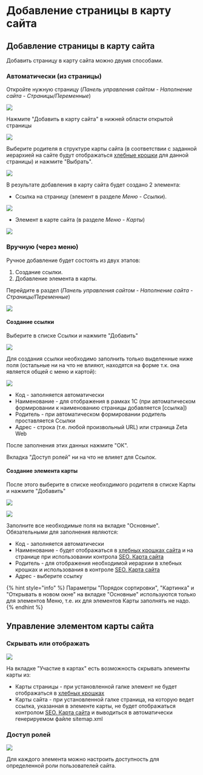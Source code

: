 # Добавление страницы в карту сайта

## Добавление страницы в карту сайта

Добавить страницу в карту сайта можно двумя способами.

### Автоматически \(из страницы\)

Откройте нужную страницу \(_Панель управления сайтом - Наполнение сайта - Страницы/Переменные_\)

![](../../.gitbook/assets/image%20%28202%29.png)

Нажмите "Добавить в карту сайта" в нижней области открытой страницы

![](../../.gitbook/assets/image%20%2860%29.png)

Выберите родителя в структуре карты сайта \(в соответствии с заданной иерархией на сайте будут отображаться [хлебные крошки](khlebnye-kroshki-breadcrumbs.md) для данной страницы\) и нажмите "Выбрать".

![](../../.gitbook/assets/image%20%2814%29.png)

В результате добавления в карту сайта будет создано 2 элемента:

* Ссылка на страницу \(элемент в разделе _Меню - Ссылки_\).

![](../../.gitbook/assets/image%20%28339%29.png)

* Элемент в карте сайта \(в разделе _Меню - Карты_\)

![](../../.gitbook/assets/image%20%28110%29.png)

### Вручную \(через меню\)

Ручное добавление будет состоять из двух этапов:

1. Создание ссылки.
2. Добавление элемента в карты.

Перейдите в раздел \(_Панель управления сайтом - Наполнение сайта - Страницы/Переменные_\)

![](../../.gitbook/assets/image%20%28222%29.png)

#### Создание ссылки

Выберите в списке Ссылки и нажмите "Добавить"

![](../../.gitbook/assets/image%20%28248%29.png)

Для создания ссылки необходимо заполнить только выделенные ниже поля \(остальные ни на что не влияют, находятся на форме т.к. она является общей с меню и картой\):

![](../../.gitbook/assets/image%20%28156%29.png)

* Код - заполняется автоматически
* Наименование - для отображения в рамках 1С \(при автоматическом формировании к наименованию страницы добавляется \[ссылка\]\)
* Родитель - при автоматическом формировании родитель проставляется Ссылки
* Адрес - строка \(т.е. любой произвольный URL\) или страница Zeta Web

После заполнения этих данных нажмите "ОК".

Вкладка "Доступ ролей" ни на что не влияет для Ссылок.

#### Создание элемента карты

После этого выберите в списке необходимого родителя в списке Карты и нажмите "Добавить"

![](../../.gitbook/assets/image%20%28248%29.png)

![](../../.gitbook/assets/image%20%28122%29.png)

Заполните все необходимые поля на вкладке "Основные". Обязательными для заполнения являются:

* Код - заполняется автоматически
* Наименование - будет отображаться в [хлебных крошках сайта](khlebnye-kroshki-breadcrumbs.md) и на странице при использовании контрола [SEO. Карта сайта](../../tekhnicheskaya-dokumentaciya/opisanie-kontrolov/5.-seo/seo.-karta-saita.md)
* Родитель - для отображения необходимой иерархии в хлебных крошках и использования в контроле [SEO. Карта сайта](../../tekhnicheskaya-dokumentaciya/opisanie-kontrolov/5.-seo/seo.-karta-saita.md)
* Адрес - выберите ссылку

{% hint style="info" %}
Параметры "Порядок сортировки", "Картинка" и "Открывать в новом окне" на вкладке "Основные" используются только для элементов Меню, т.е. их для элементов Карты заполнять не надо.
{% endhint %}

## Управление элементом карты сайта

### Скрывать или отображать

![](../../.gitbook/assets/image%20%28297%29.png)

На вкладке "Участие в картах" есть возможность скрывать элементы карты из:

* Карты страницы - при установленной галке элемент не будет отображаться в [хлебных крошках](khlebnye-kroshki-breadcrumbs.md)
* Карты сайта - при установленной галке страница, на которую ведет ссылка, указанная в элементе карты, не будет отображаться контролом [SEO. Карта сайта](../../tekhnicheskaya-dokumentaciya/opisanie-kontrolov/5.-seo/seo.-karta-saita.md) и выводиться в автоматически генерируемом файле sitemap.xml

### Доступ ролей

![](../../.gitbook/assets/image%20%28351%29.png)

Для каждого элемента можно настроить доступность для определенной роли пользователей сайта.

